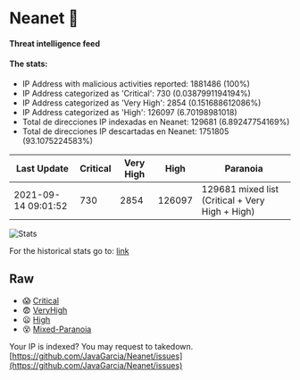 # Neanet :hocho:
#### Threat intelligence feed
#### The stats:

- IP Address with malicious activities reported: 1881486 (100%)
- IP Address categorized as 'Critical':  730 (0.0387991194194%)
- IP Address categorized as 'Very High':  2854 (0.151688612086%)
- IP Address categorized as 'High':  126097 (6.70198981018)
- Total de direcciones IP indexadas en Neanet:  129681 (6.89247754169%)
- Total de direcciones IP descartadas en Neanet:  1751805 (93.1075224583%)

| Last Update | Critical | Very High | High | Paranoia |
| --- | --- | --- | --- | --- |
| 2021-09-14 09:01:52 | 730 | 2854 | 126097 | 129681 mixed list (Critical + Very High + High)|

![Stats](https://docs.google.com/spreadsheets/d/e/2PACX-1vSnaNMIXVabIpDJjufMlzH7poXnshF3mgd8Is1g9ytUEzVsP5my4Trn8f-xkoLLQ38xpL3HtmUexLo6/pubchart?oid=501124687&format=image)

For the historical stats go to: [link](/stats.csv)
## Raw
- :scream: [Critical](https://raw.githubusercontent.com/JavaGarcia/Neanet/master/blacklists/neanet_critical.txt)
- :fearful: [VeryHigh](https://raw.githubusercontent.com/JavaGarcia/Neanet/master/blacklists/neanet_veryHigh.txtt)
- :frowning: [High](https://raw.githubusercontent.com/JavaGarcia/Neanet/master/blacklists/neanet_high.txt)
- :dizzy_face: [Mixed-Paranoia](https://raw.githubusercontent.com/JavaGarcia/Neanet/master/blacklists/neanet_all.txt)


Your IP is indexed? You may request to takedown. [https://github.com/JavaGarcia/Neanet/issues](https://github.com/JavaGarcia/Neanet/issues)





















































































































































































































































































































































































































































































































































































































































































































































































































































































































































































































































































































































































































































































































































































































































































































































































































































































































































































































































































































































































































































































































































































































































































































































































































































































































































































































































































































































































































































































































































































































































































































































































































































































































































































































































































































































































































































































































































































































































































































































































































































































































































































































































































































































































































































































































































































































































































































































































































































































































































































































































































































































































































































































































































































































































































































































































































































































































































































































































































































































































































































































































































































































































































































































































































































































































































































































































































































































































































































































































































































































































































































































































































































































































































































































































































































































































































































































































































































































































































































































































































































































































































































































































































































































































































































































































































































































































































































































































































































































































































